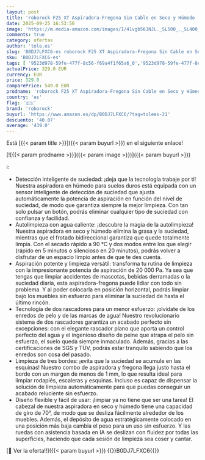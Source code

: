 ```yaml
---
layout: post
title: 'roborock F25 XT Aspiradora-Fregona Sin Cable en Seco y Húmedo  20.000 Pa  Autolimpieza y Secado Rápido a 90°C  Diseño Plano de 180°  Sensor Inteligente  Ruedas Asistidas  60 Min de Duración  WiFi'
date: 2025-09-25 16:53:50
image: 'https://m.media-amazon.com/images/I/41vgb56JNJL._SL500_._SL400_.jpg'
comments: true
category: ofertas
author: 'tole.es'
slug: 'B0DJ7LFXC6-es roborock F25 XT Aspiradora-Fregona Sin Cable en Seco y...'
sku: 'B0DJ7LFXC6-es'
tags: [ '9523d978-59fe-477f-8c56-f69a4f1f65a6_0','9523d978-59fe-477f-8c56-f69a4f1f65a6_6201','Arborist Merchandising Root','Aspiración, limpieza y cuidado de suelo y ventanas','Aspiradoras','Aspiradoras en seco y húmedo','Hogar y cocina','Self Service','Special Features Stores','Top Brands Kitchen Cleaning','Top Brands Kitchen Selection','roborock','🇪🇸', ]
actualPrice: 329.0 EUR
currency: EUR
price: 329.0
comparePrice: 549.0 EUR
prodname: 'roborock F25 XT Aspiradora-Fregona Sin Cable en Seco y Húmedo  20.000 Pa  Autolimpieza y Secado Rápido a 90°C  Diseño Plano de 180°  Sensor Inteligente  Ruedas Asistidas  60 Min de Duración  WiFi'
country: 'es'
flag: '🇪🇸'
brand: 'roborock'
buyurl: 'https://www.amazon.es/dp/B0DJ7LFXC6/?tag=tolees-21'
descuento: '40.07'
average: '439.0'
---
```


Está [{{< param title >}}]({{< param buyurl >}}) en el siguiente enlace!

[![{{< param prodname >}}]({{< param image >}})]({{< param buyurl >}})

ℹ️:

- Detección inteligente de suciedad: ¡deja que la tecnología trabaje por ti! Nuestra aspiradora en húmedo para suelos duros está equipada con un sensor inteligente de detección de suciedad que ajusta automáticamente la potencia de aspiración en función del nivel de suciedad, de modo que garantiza siempre la mejor limpieza. Con tan solo pulsar un botón, podrás eliminar cualquier tipo de suciedad con confianza y facilidad.
- Autolimpieza con agua caliente: ¡descubre la magia de la autolimpieza! Nuestra aspiradora en seco y húmedo elimina la grasa y la suciedad, mientras que el frotado bidireccional garantiza que quede totalmente limpia. Con el secado rápido a 90 °C y dos modos entre los que elegir (rápido en 5 minutos o silencioso en 20 minutos), podrás volver a disfrutar de un espacio limpio antes de que te des cuenta.
- Aspiración potente y limpieza versátil: transforma tu rutina de limpieza con la impresionante potencia de aspiración de 20 000 Pa. Ya sea que tengas que limpiar accidentes de mascotas, bebidas derramadas o la suciedad diaria, esta aspiradora-fregona puede lidiar con todo sin problema. Y al poder colocarla en posición horizontal, podrás limpiar bajo los muebles sin esfuerzo para eliminar la suciedad de hasta el último rincón.
- Tecnología de dos rascadores para un menor esfuerzo: ¡olvídate de los enredos de pelo y de las marcas de agua! Nuestro revolucionario sistema de dos rascadores garantiza un acabado perfecto sin excepciones: con el elegante rascador plano que aporta un control perfecto del agua y el ingenioso diseño de peine que atrapa el pelo sin esfuerzo, el suelo queda siempre inmaculado. Además, gracias a las certificaciones de SGS y TÜV, podrás estar tranquilo sabiendo que los enredos son cosa del pasado.
- Limpieza de tres bordes: ¡evita que la suciedad se acumule en las esquinas! Nuestro combo de aspiradora y fregona llega justo hasta el borde con un margen de menos de 1 mm, lo que resulta ideal para limpiar rodapiés, escaleras y esquinas. Incluso es capaz de dispensar la solución de limpieza automáticamente para que puedas conseguir un acabado reluciente sin esfuerzo.
- Diseño flexible y fácil de usar: ¡limpiar ya no tiene que ser una tarea! El cabezal de nuestra aspiradora en seco y húmedo tiene una capacidad de giro de 70°, de modo que se desliza fácilmente alrededor de los muebles. Además, el depósito de agua estratégicamente colocado en una posición más baja cambia el peso para un uso sin esfuerzo. Y las ruedas con asistencia basada en IA se deslizan con fluidez por todas las superficies, haciendo que cada sesión de limpieza sea coser y cantar.

[🛒 Ver la oferta!!]({{< param buyurl >}})
{{<world>}}B0DJ7LFXC6{{</world>}}
